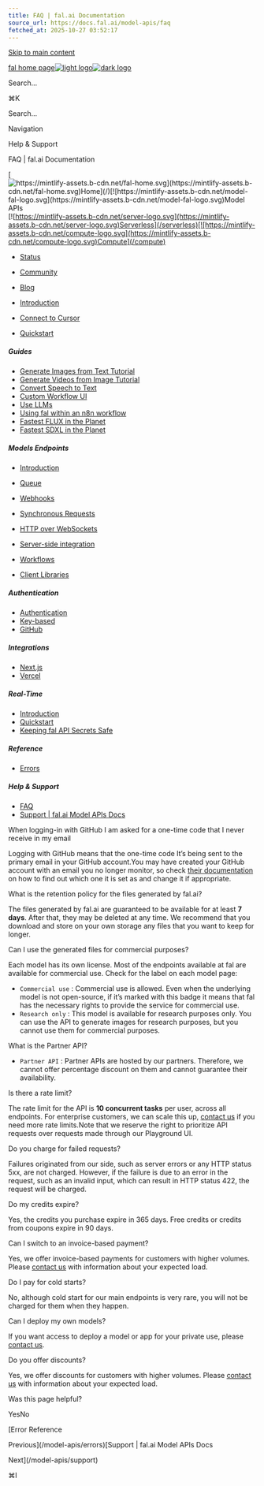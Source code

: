```yaml
---
title: FAQ | fal.ai Documentation
source_url: https://docs.fal.ai/model-apis/faq
fetched_at: 2025-10-27 03:52:17
---
```


[Skip to main content](#content-area)

[fal home page![light logo](https://mintcdn.com/fal-d8505a2e/_1QeqsRe91WUAOCJ/logo/light.svg?fit=max&auto=format&n=_1QeqsRe91WUAOCJ&q=85&s=04c374284984bf56c89974379f02b7a2)![dark logo](https://mintcdn.com/fal-d8505a2e/_1QeqsRe91WUAOCJ/logo/dark.svg?fit=max&auto=format&n=_1QeqsRe91WUAOCJ&q=85&s=b136c77964ac416a72cb0bcba775d7c7)](https://fal.ai/)

Search...

⌘K

Search...

Navigation

Help & Support

FAQ | fal.ai Documentation

[![https://mintlify-assets.b-cdn.net/fal-home.svg](https://mintlify-assets.b-cdn.net/fal-home.svg)Home](/)[![https://mintlify-assets.b-cdn.net/model-fal-logo.svg](https://mintlify-assets.b-cdn.net/model-fal-logo.svg)Model APIs](/model-apis)[![https://mintlify-assets.b-cdn.net/server-logo.svg](https://mintlify-assets.b-cdn.net/server-logo.svg)Serverless](/serverless)[![https://mintlify-assets.b-cdn.net/compute-logo.svg](https://mintlify-assets.b-cdn.net/compute-logo.svg)Compute](/compute)

- [Status](https://status.fal.ai/)
- [Community](https://discord.gg/fal-ai)
- [Blog](https://blog.fal.ai/)

- [Introduction](/model-apis)

- [Connect to Cursor](/model-apis/mcp)

- [Quickstart](/model-apis/quickstart)

##### Guides

- [Generate Images from Text Tutorial](/model-apis/guides/generate-images-from-text)
- [Generate Videos from Image Tutorial](/model-apis/guides/generate-videos-from-image)
- [Convert Speech to Text](/model-apis/guides/convert-speech-to-text)
- [Custom Workflow UI](/model-apis/guides/custom-workflow-ui)
- [Use LLMs](/model-apis/guides/use-llms)
- [Using fal within an n8n workflow](/model-apis/guides/n8n)
- [Fastest FLUX in the Planet](/model-apis/fast-flux)
- [Fastest SDXL in the Planet](/model-apis/fast-sdxl)

##### Models Endpoints

- [Introduction](/model-apis/model-endpoints)
- [Queue](/model-apis/model-endpoints/queue)
- [Webhooks](/model-apis/model-endpoints/webhooks)
- [Synchronous Requests](/model-apis/model-endpoints/synchronous-requests)
- [HTTP over WebSockets](/model-apis/model-endpoints/websockets)
- [Server-side integration](/model-apis/model-endpoints/server-side)
- [Workflows](/model-apis/model-endpoints/workflows)

- [Client Libraries](/model-apis/client)

##### Authentication

- [Authentication](/model-apis/authentication)
- [Key-based](/model-apis/authentication/key-based)
- [GitHub](/model-apis/authentication/github)

##### Integrations

- [Next.js](/model-apis/integrations/nextjs)
- [Vercel](/model-apis/integrations/vercel)

##### Real-Time

- [Introduction](/model-apis/real-time)
- [Quickstart](/model-apis/real-time/quickstart)
- [Keeping fal API Secrets Safe](/model-apis/real-time/secrets)

##### Reference

- [Errors](/model-apis/errors)

##### Help & Support

- [FAQ](/model-apis/faq)
- [Support | fal.ai Model APIs Docs](/model-apis/support)

When logging-in with GitHub I am asked for a one-time code that I never receive in my email

Logging with GitHub means that the one-time code It’s being sent to the primary email in your GitHub account.You may have created your GitHub account with an email you no longer monitor, so check [their documentation](https://docs.github.com/en/account-and-profile/setting-up-and-managing-your-personal-account-on-github/managing-email-preferences/changing-your-primary-email-address) on how to find out which one it is set as and change it if appropriate.

What is the retention policy for the files generated by fal.ai?

The files generated by fal.ai are guaranteed to be available for at least **7 days**. After that, they may be deleted at any time. We recommend that you download and store on your own storage any files that you want to keep for longer.

Can I use the generated files for commercial purposes?

Each model has its own license. Most of the endpoints available at fal are available for commercial use. Check for the label on each model page:

- `Commercial use` : Commercial use is allowed. Even when the underlying model is not open-source, if it’s marked with this badge it means that fal has the necessary rights to provide the service for commercial use.
- `Research only` : This model is available for research purposes only. You can use the API to generate images for research purposes, but you cannot use them for commercial purposes.

What is the Partner API?

- `Partner API` : Partner APIs are hosted by our partners. Therefore, we cannot offer percentage discount on them and cannot guarantee their availability.

Is there a rate limit?

The rate limit for the API is **10 concurrent tasks** per user, across all endpoints. For enterprise customers, we can scale this up, [contact us](/model-apis) if you need more rate limits.Note that we reserve the right to prioritize API requests over requests made through our Playground UI.

Do you charge for failed requests?

Failures originated from our side, such as server errors or any HTTP status 5xx, are not charged. However, if the failure is due to an error in the request, such as an invalid input, which can result in HTTP status 422, the request will be charged.

Do my credits expire?

Yes, the credits you purchase expire in 365 days. Free credits or credits from coupons expire in 90 days.

Can I switch to an invoice-based payment?

Yes, we offer invoice-based payments for customers with higher volumes. Please [contact us](/model-apis) with information about your expected load.

Do I pay for cold starts?

No, although cold start for our main endpoints is very rare, you will not be charged for them when they happen.

Can I deploy my own models?

If you want access to deploy a model or app for your private use, please [contact us](/model-apis).

Do you offer discounts?

Yes, we offer discounts for customers with higher volumes. Please [contact us](/model-apis) with information about your expected load.

Was this page helpful?

YesNo

[Error Reference

Previous](/model-apis/errors)[Support | fal.ai Model APIs Docs

Next](/model-apis/support)

⌘I